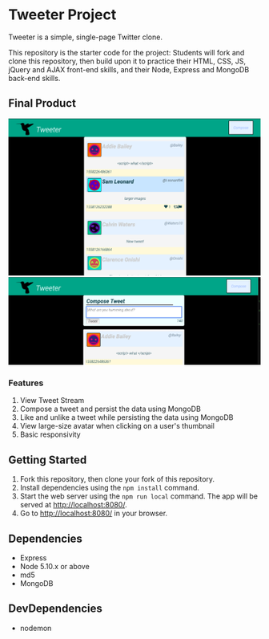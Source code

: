 # Tweeter Project

Tweeter is a simple, single-page Twitter clone.

This repository is the starter code for the project: Students will fork and clone this repository, then build upon it to practice their HTML, CSS, JS, jQuery and AJAX front-end skills, and their Node, Express and MongoDB back-end skills.

## Final Product

!["Screenshot: Tweets"](https://github.com/davideastmond/tweeter/blob/master/public/images/tweeter_01.png)
!["Screenshot: Compose Tweet"](https://github.com/davideastmond/tweeter/blob/master/public/images/tweeter_02.png)

### Features

1. View Tweet Stream
2. Compose a tweet and persist the data using MongoDB
3. Like and unlike a tweet while persisting the data using MongoDB
4. View large-size avatar when clicking on a user's thumbnail
5. Basic responsivity


## Getting Started

1. Fork this repository, then clone your fork of this repository.
2. Install dependencies using the `npm install` command.
3. Start the web server using the `npm run local` command. The app will be served at <http://localhost:8080/>.
4. Go to <http://localhost:8080/> in your browser.

## Dependencies

- Express
- Node 5.10.x or above
- md5
- MongoDB

## DevDependencies

- nodemon
